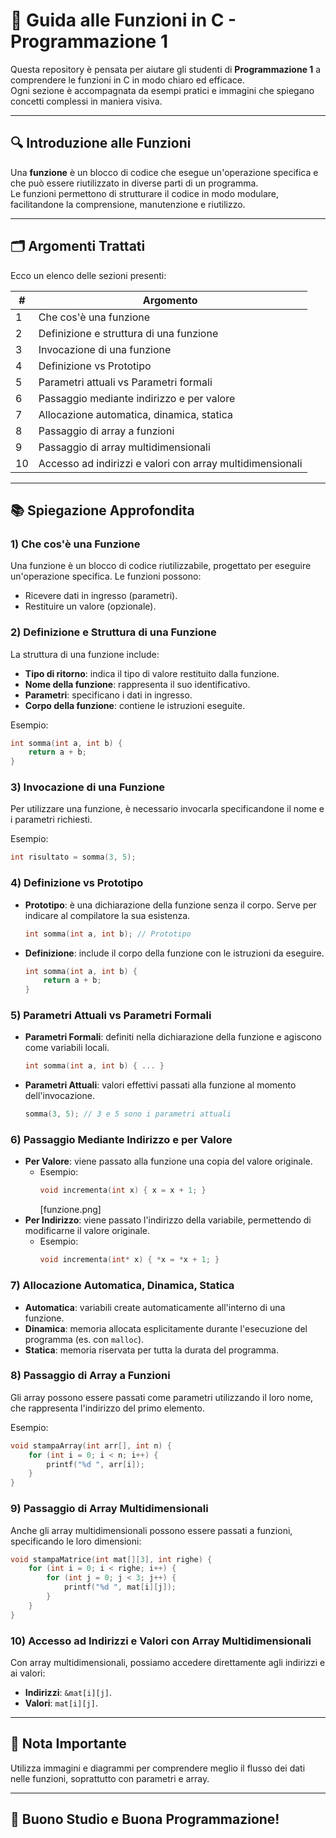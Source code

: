 # 📘 Guida alle Funzioni in C - Programmazione 1

Questa repository è pensata per aiutare gli studenti di **Programmazione 1** a comprendere le funzioni in C in modo chiaro ed efficace.  
Ogni sezione è accompagnata da esempi pratici e immagini che spiegano concetti complessi in maniera visiva.

---

## 🔍 **Introduzione alle Funzioni**

Una **funzione** è un blocco di codice che esegue un'operazione specifica e che può essere riutilizzato in diverse parti di un programma.  
Le funzioni permettono di strutturare il codice in modo modulare, facilitandone la comprensione, manutenzione e riutilizzo.

---

## 🗂️ **Argomenti Trattati**

Ecco un elenco delle sezioni presenti:

| **#** | **Argomento**                                   |
|-------|-----------------------------------------------|
| 1     | Che cos'è una funzione                      |
| 2     | Definizione e struttura di una funzione       |
| 3     | Invocazione di una funzione                  |
| 4     | Definizione vs Prototipo                     |
| 5     | Parametri attuali vs Parametri formali       |
| 6     | Passaggio mediante indirizzo e per valore    |
| 7     | Allocazione automatica, dinamica, statica    |
| 8     | Passaggio di array a funzioni                |
| 9     | Passaggio di array multidimensionali         |
| 10    | Accesso ad indirizzi e valori con array multidimensionali |

---

## 📚 **Spiegazione Approfondita**

### **1) Che cos'è una Funzione**
Una funzione è un blocco di codice riutilizzabile, progettato per eseguire un'operazione specifica. Le funzioni possono:
- Ricevere dati in ingresso (parametri).
- Restituire un valore (opzionale).

### **2) Definizione e Struttura di una Funzione**
La struttura di una funzione include:
- **Tipo di ritorno**: indica il tipo di valore restituito dalla funzione.
- **Nome della funzione**: rappresenta il suo identificativo.
- **Parametri**: specificano i dati in ingresso.
- **Corpo della funzione**: contiene le istruzioni eseguite.

Esempio:
```c
int somma(int a, int b) {
    return a + b;
}
```

### **3) Invocazione di una Funzione**
Per utilizzare una funzione, è necessario invocarla specificandone il nome e i parametri richiesti.

Esempio:
```c
int risultato = somma(3, 5);
```

### **4) Definizione vs Prototipo**
- **Prototipo**: è una dichiarazione della funzione senza il corpo. Serve per indicare al compilatore la sua esistenza.
  ```c
  int somma(int a, int b); // Prototipo
  ```
- **Definizione**: include il corpo della funzione con le istruzioni da eseguire.
  ```c
  int somma(int a, int b) {
      return a + b;
  }
  ```

### **5) Parametri Attuali vs Parametri Formali**
- **Parametri Formali**: definiti nella dichiarazione della funzione e agiscono come variabili locali.
  ```c
  int somma(int a, int b) { ... }
  ```
- **Parametri Attuali**: valori effettivi passati alla funzione al momento dell'invocazione.
  ```c
  somma(3, 5); // 3 e 5 sono i parametri attuali
  ```

### **6) Passaggio Mediante Indirizzo e per Valore**
- **Per Valore**: viene passato alla funzione una copia del valore originale.
  - Esempio:
    ```c
    void incrementa(int x) { x = x + 1; }
    ```
    [funzione.png]
- **Per Indirizzo**: viene passato l'indirizzo della variabile, permettendo di modificarne il valore originale.
  - Esempio:
    ```c
    void incrementa(int* x) { *x = *x + 1; }
    ```

### **7) Allocazione Automatica, Dinamica, Statica**
- **Automatica**: variabili create automaticamente all'interno di una funzione.
- **Dinamica**: memoria allocata esplicitamente durante l'esecuzione del programma (es. con `malloc`).
- **Statica**: memoria riservata per tutta la durata del programma.

### **8) Passaggio di Array a Funzioni**
Gli array possono essere passati come parametri utilizzando il loro nome, che rappresenta l'indirizzo del primo elemento.

Esempio:
```c
void stampaArray(int arr[], int n) {
    for (int i = 0; i < n; i++) {
        printf("%d ", arr[i]);
    }
}
```

### **9) Passaggio di Array Multidimensionali**
Anche gli array multidimensionali possono essere passati a funzioni, specificando le loro dimensioni:
```c
void stampaMatrice(int mat[][3], int righe) {
    for (int i = 0; i < righe; i++) {
        for (int j = 0; j < 3; j++) {
            printf("%d ", mat[i][j]);
        }
    }
}
```

### **10) Accesso ad Indirizzi e Valori con Array Multidimensionali**
Con array multidimensionali, possiamo accedere direttamente agli indirizzi e ai valori:
- **Indirizzi**: `&mat[i][j]`.
- **Valori**: `mat[i][j]`.

---

## 📝 **Nota Importante**
Utilizza immagini e diagrammi per comprendere meglio il flusso dei dati nelle funzioni, soprattutto con parametri e array.

---

## 🚀 **Buono Studio e Buona Programmazione!**

